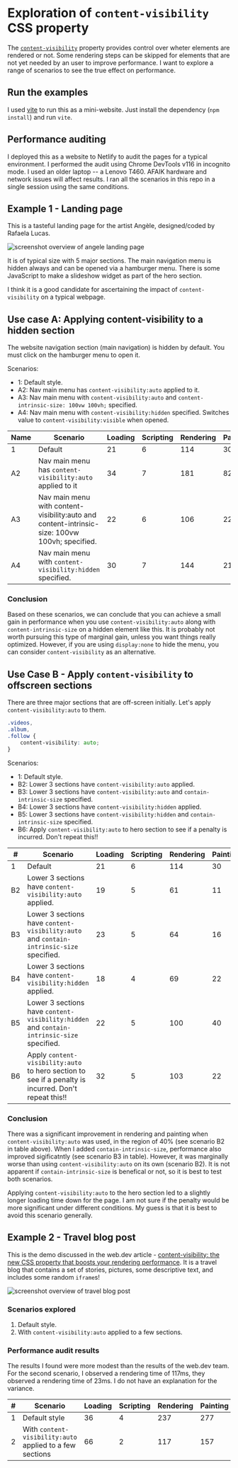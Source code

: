# Exploration of `content-visibility` CSS property

The [`content-visibility`](https://developer.mozilla.org/en-US/docs/Web/CSS/content-visibility) property provides control over wheter elements are rendered or not. Some rendering steps can be skipped for elements that are not yet needed by an user to improve performance. I want to explore a range of scenarios to see the true effect on performance.

## Run the examples

I used [vite](https://vitejs.dev/) to run this as a mini-website. Just install the dependency (`npm install`) and run `vite`.

## Performance auditing

I deployed this as a website to Netlify to audit the pages for a typical environment. I performed the audit using Chrome DevTools v116 in incognito mode. I used an older laptop -- a Lenovo T460. AFAIK hardware and network issues will affect results. I ran all the scenarios in this repo in a single session using the same conditions.

## Example 1 - Landing page

This is a tasteful landing page for the artist Angèle, designed/coded by Rafaela Lucas.

<img src="img/angele.jpg" alt="screenshot overview of angele landing page" style="display:block;margin:.5rem auto;"/>

It is of typical size with 5 major sections. The main navigation menu is hidden always and can be opened via a hamburger menu. There is some JavaScript to make a slideshow widget as part of the hero section.

I think it is a good candidate for ascertaining the impact of `content-visibility` on a typical webpage.

## Use case A: Applying content-visibility to a hidden section

The website navigation section (main navigation) is hidden by default. You must click on the hamburger menu to open it.

Scenarios:
- 1: Default style.
- A2: Nav main menu has `content-visibility:auto` applied to it.
- A3: Nav main menu with `content-visibility:auto` and `content-intrinsic-size: 100vw 100vh;` specified.
- A4: Nav main menu with `content-visibility:hidden` specified. Switches value to `content-visibility:visible` when opened.

| **Name** | **Scenario**                                                                                   | **Loading** | **Scripting** | **Rendering** | **Painting** | **System** | **Idle** | **Total** |
| -------- | ---------------------------------------------------------------------------------------------- | ----------- | ------------- | ------------- | ------------ | ---------- | -------- | --------- |
| 1       | Default                                                                                        | 21          | 6             | 114           | 30           | 178        | 4608     | 4957      |
| A2       | Nav main menu has `content-visibility:auto` applied to it                                      | 34          | 7             | 181           | 82           | 212        | 4479     | 4995      |
| A3       | Nav main menu with content-visibility:auto and content-intrinsic-size: 100vw 100vh; specified. | 22          | 6             | 106           | 22           | 128        | 4715     | 4999      |
| A4       | Nav main menu with `content-visibility:hidden` specified.                                      | 30          | 7             | 144           | 21           | 155        | 4752     | 5109      |

### Conclusion

Based on these scenarios, we can conclude that you can achieve a small gain in performance when you use `content-visibility:auto`  along with `content-intrinsic-size` on a hidden element like this. It is probably not worth pursuing this type of marginal gain, unless you want things really optimized. However, if you are using `display:none` to hide the menu, you can consider `content-visibility` as an alternative.

## Use Case B - Apply `content-visibility` to offscreen sections

There are three major sections that are off-screen initially. Let's apply `content-visibility:auto` to them.

```css
.videos,
.album,
.follow {
	content-visibility: auto;
}
```

Scenarios:
- 1: Default style.
- B2: Lower 3 sections have `content-visibility:auto` applied.
- B3: Lower 3 sections have `content-visibility:auto` and `contain-intrinsic-size` specified.
- B4: Lower 3 sections have `content-visibility:hidden` applied.
- B5: Lower 3 sections have `content-visibility:hidden` and `contain-intrinsic-size` specified.
- B6: Apply `content-visibility:auto` to hero section to see if a penalty is incurred. Don't repeat this!!

| **#** | **Scenario**                                                 | **Loading** | **Scripting** | **Rendering** | **Painting** | **System** | **Idle** | **Total** |
| ----- | ------------------------------------------------------------ | ----------- | ------------- | ------------- | ------------ | ---------- | -------- | --------- |
| 1    | Default                                                      | 21          | 6             | 114           | 30           | 178        | 4608     | 4957      |
| B2    | Lower 3 sections have `content-visibility:auto` applied.     | 19          | 5             | 61            | 11           | 145        | 4744     | 4985      |
| B3    | Lower 3 sections have `content-visibility:auto` and `contain-intrinsic-size` specified. | 23          | 5             | 64            | 16           | 137        | 4673     | 4918      |
| B4    | Lower 3 sections have `content-visibility:hidden` applied.   | 18          | 4             | 69            | 22           | 135        | 4748     | 4996      |
| B5    | Lower 3 sections have `content-visibility:hidden` and `contain-intrinsic-size` specified. | 22          | 5             | 100           | 40           | 145        | 4880     | 5192      |
| B6    | Apply `content-visibility:auto` to hero section to see if a penalty is incurred. Don't repeat this!! | 32          | 5             | 103           | 22           | 156        | 4542     | 4860      |

### Conclusion

There was a significant improvement in rendering and painting when `content-visibility:auto` was used, in the region of 40% (see scenario B2 in table above). When I added `contain-intrinsic-size`, performance also improved sigificatntly (see scenario B3 in table). However, it was marginally worse than using `content-visibility:auto` on its own (scenario B2). It is not apparent if `contain-intrinsic-size` is benefical or not, so it is best to test both scenarios.

Applying `content-visibility:auto` to the hero section led to a slightly longer loading time down for the page. I am not sure if the penalty would be more significant under different conditions. My guess is that it is best to avoid this scenario generally.

## Example 2 - Travel blog post

This is the demo discussed in the web.dev article - [content-visibility: the new CSS property that boosts your rendering performance](https://web.dev/content-visibility). It is a travel blog that contains a set of stories, pictures, some descriptive text, and includes some random <code>iframe</code>s!

<img src="img/travel-blog-post.jpg" alt="screenshot overview of travel blog post"/>

### Scenarios explored

1. Default style.
1. With `content-visibility:auto` applied to a few sections.

### Performance audit results

The results I found were more modest than the results of the web.dev team. For the second scenario, I observed a rendering time of 117ms, they observed a rendering time of 23ms. I do not have an explanation for the variance.

| **#** | **Scenario**                                             | **Loading** | **Scripting** | **Rendering** | **Painting** | **System** | **Idle** | **Total** |
|-------|----------------------------------------------------------|-------------|---------------|---------------|--------------|------------|----------|-----------|
| 1     | Default style                                            | 36          | 4             | 237           | 277          | 548        | 8888     | 9990      |
| 2     | With `content-visibility:auto` applied to a few sections | 66          | 2             | 117           | 157          | 421        | 9459     | 10222     |
